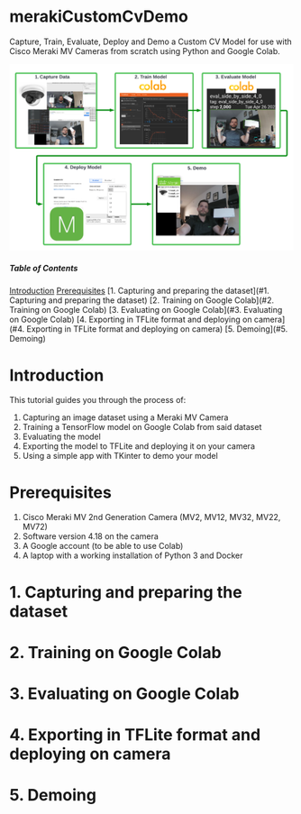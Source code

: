 # merakiCustomCvDemo
Capture, Train, Evaluate, Deploy and Demo a Custom CV Model for use with Cisco Meraki MV Cameras from scratch using Python and Google Colab.

![image alt text](docImages/mvCustomCvDemo.png)

##### Table of Contents

[Introduction](#Introduction)
[Prerequisites](#Prerequisites)
[1. Capturing and preparing the dataset](#1. Capturing and preparing the dataset)
[2. Training on Google Colab](#2. Training on Google Colab)
[3. Evaluating on Google Colab](#3. Evaluating on Google Colab)
[4. Exporting in TFLite format and deploying on camera](#4. Exporting in TFLite format and deploying on camera)
[5. Demoing](#5. Demoing)

# Introduction

This tutorial guides you through the process of:

1. Capturing an image dataset using a Meraki MV Camera
2. Training a TensorFlow model on Google Colab from said dataset
3. Evaluating the model
4. Exporting the model to TFLite and deploying it on your camera
5. Using a simple app with TKinter to demo your model

# Prerequisites

1. Cisco Meraki MV 2nd Generation Camera (MV2, MV12, MV32, MV22, MV72)
2. Software version 4.18 on the camera
3. A Google account (to be able to use Colab)
4. A laptop with a working installation of Python 3 and Docker

# 1. Capturing and preparing the dataset

# 2. Training on Google Colab

# 3. Evaluating on Google Colab

# 4. Exporting in TFLite format and deploying on camera

# 5. Demoing
